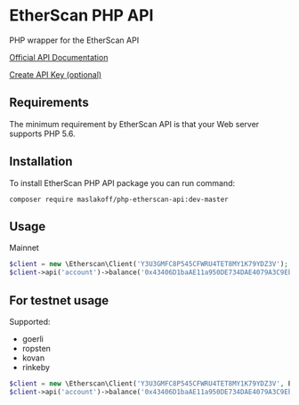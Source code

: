# EtherScan PHP API
PHP wrapper for the EtherScan API

[Official API Documentation](https://etherscan.io/apis)

[Create API Key (optional)](https://etherscan.io/myapikey)

Requirements
------------
The minimum requirement by EtherScan API is that your Web server supports PHP 5.6.

Installation
------------
To install EtherScan PHP API package you can run command:

```
composer require maslakoff/php-etherscan-api:dev-master
```

Usage
-----
Mainnet

```php
$client = new \Etherscan\Client('Y3U3GMFC8P545CFWRU4TET8MY1K79YDZ3V');
$client->api('account')->balance('0x43406D1baAE11a950DE734DAE4079A3C9Eb48DAf');
```


## For testnet usage

Supported:

* goerli
* ropsten
* kovan
* rinkeby


```php
$client = new \Etherscan\Client('Y3U3GMFC8P545CFWRU4TET8MY1K79YDZ3V', EtherscanAPIConf::TESTNET_RINKEBY);
$client->api('account')->balance('0x43406D1baAE11a950DE734DAE4079A3C9Eb48DAf');
```
